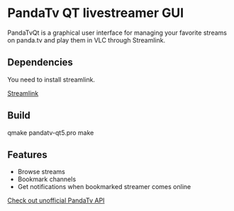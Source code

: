 # PandaTv QT livestreamer GUI
PandaTvQt is a graphical user interface for managing your favorite streams on panda.tv and play them in VLC through Streamlink.

## Dependencies
You need to install streamlink.

[Streamlink](https://streamlink.github.io/install.html)

## Build
qmake pandatv-qt5.pro
make

## Features
* Browse streams
* Bookmark channels
* Get notifications when bookmarked streamer comes online

[Check out unofficial PandaTv API](https://github.com/MatteO-Matic/pandatvAPI)
